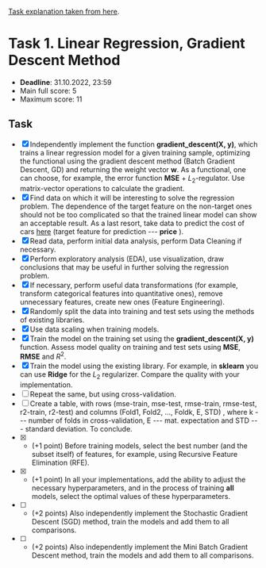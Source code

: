 [Task explanation taken from here](https://github.com/rustam-azimov/ml-course/blob/main/tasks/task01_linregr_gd.md).

# Task 1. Linear Regression, Gradient Descent Method

* **Deadline**: 31.10.2022, 23:59
* Main full score: 5
* Maximum score: 11

## Task

- [x] Independently implement the function **gradient_descent(X, y)**, which trains a linear regression model for a given training sample, optimizing the functional using the gradient descent method (Batch Gradient Descent, GD) and returning the weight vector **w**. As a functional, one can choose, for example, the error function **MSE** + $L_2$-regulator. Use matrix-vector operations to calculate the gradient.
- [x] Find data on which it will be interesting to solve the regression problem. The dependence of the target feature on the non-target ones should not be too complicated so that the trained linear model can show an acceptable result. As a last resort, take data to predict the cost of cars [here](https://github.com/rustam-azimov/ml-course/tree/main/data/car_price) (target feature for prediction --- **price** ).
- [x] Read data, perform initial data analysis, perform Data Cleaning if necessary.
- [x] Perform exploratory analysis (EDA), use visualization, draw conclusions that may be useful in further solving the regression problem.
- [x] If necessary, perform useful data transformations (for example, transform categorical features into quantitative ones), remove unnecessary features, create new ones (Feature Engineering).
- [x] Randomly split the data into training and test sets using the methods of existing libraries.
- [x] Use data scaling when training models.
- [x] Train the model on the training set using the **gradient_descent(X, y)** function. Assess model quality on training and test sets using **MSE**, **RMSE** and $R^2$.
- [x] Train the model using the existing library. For example, in **sklearn** you can use **Ridge** for the $L_2$ regularizer. Compare the quality with your implementation.
- [ ] Repeat the same, but using cross-validation.
- [ ] Create a table, with rows (mse-train, mse-test, rmse-train, rmse-test, r2-train, r2-test) and columns (Fold1, Fold2, ..., Foldk, E, STD) , where k --- number of folds in cross-validation, E --- mat. expectation and STD --- standard deviation. To conclude.
- [x] * (+1 point) Before training models, select the best number (and the subset itself) of features, for example, using Recursive Feature Elimination (RFE).
- [x] * (+1 point) In all your implementations, add the ability to adjust the necessary hyperparameters, and in the process of training **all** models, select the optimal values ​​of these hyperparameters.
- [ ] * (+2 points) Also independently implement the Stochastic Gradient Descent (SGD) method, train the models and add them to all comparisons.
- [ ] * (+2 points) Also independently implement the Mini Batch Gradient Descent method, train the models and add them to all comparisons.
